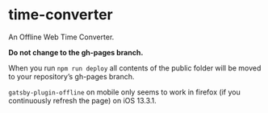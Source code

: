 # time-converter

An Offline Web Time Converter.

**Do not change to the gh-pages branch.**

When you run `npm run deploy` all contents of the public folder will be moved to
your repository’s gh-pages branch.

`gatsby-plugin-offline` on mobile only seems to work in firefox
(if you continuously refresh the page) on iOS 13.3.1.
